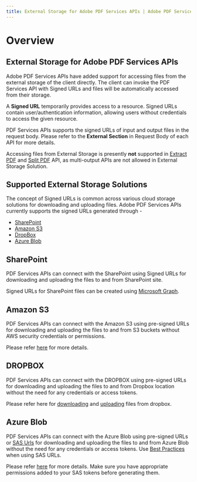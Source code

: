 ```yaml
---
title: External Storage for Adobe PDF Services APIs | Adobe PDF Services
---
```

# Overview

## **External Storage for Adobe PDF Services APIs**

Adobe PDF Services APIs have added support for accessing files from the external storage of the client directly. The client can invoke the PDF Services API with Signed URLs and files will be automatically accessed from their storage.

A **Signed URL** temporarily provides access to a resource. Signed URLs contain user/authentication information, allowing users without credentials to access the given resource.

PDF Services APIs supports the signed URLs of input and output files in the request body. Please refer to the **External Section** in Request Body of each API for more details.

<InlineAlert slots="text"/>

Accessing files from External Storage is presently **not** supported in [Extract PDF](../../../apis/#tag/Extract-PDF) and [Split PDF](../../../apis/#tag/Split-PDF) API, as multi-output APIs are not allowed in External Storage Solution.

## Supported External Storage Solutions

The concept of Signed URLs is common across various cloud storage solutions for downloading and uploading files. Adobe PDF Services APIs currently supports the signed URLs generated through -
- [SharePoint](#sharepoint)
- [Amazon S3](#amazon-s3)
- [DropBox](#dropbox)
- [Azure Blob](#azure-blob)


## SharePoint

PDF Services APIs can connect with the SharePoint using Signed URLs for downloading and uploading the files to and from SharePoint site. 

Signed URLs for SharePoint files can be created using [Microsoft Graph](https://learn.microsoft.com/en-us/graph/overview).

## Amazon S3

PDF Services APIs can connect with the Amazon S3 using pre-signed URLs for downloading and uploading the files to and from S3 buckets without AWS security credentials or permissions.

Please refer [here](https://docs.aws.amazon.com/AmazonS3/latest/userguide/using-presigned-url.html) for more details.

## DROPBOX

PDF Services APIs can connect with the DROPBOX using pre-signed URLs for downloading and uploading the files to and from Dropbox location without the need for any credentials or access tokens.

Please refer here for [downloading](https://www.dropbox.com/developers/documentation/http/documentation#files-get_temporary_link) and [uploading](https://www.dropbox.com/developers/documentation/http/documentation#files-get_temporary_upload_link) files from dropbox.

## Azure Blob

PDF Services APIs can connect with the Azure Blob using pre-signed URLs or [SAS Urls](https://learn.microsoft.com/en-us/azure/storage/common/storage-sas-overview) for downloading and uploading the files to and from Azure Blob without the need for any credentials or access tokens. Use [Best Practices](https://learn.microsoft.com/en-us/azure/storage/common/storage-sas-overview#best-practices-when-using-sas) when using SAS URLs.

Please refer [here](https://learn.microsoft.com/en-us/azure/ai-services/translator/document-translation/how-to-guides/create-sas-tokens?tabs=Containers#create-sas-tokens-with-azure-storage-explorer) for more details. Make sure you have appropriate permissions added to your SAS tokens before generating them.




